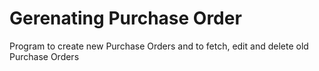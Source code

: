 # Gerenating Purchase Order

Program to create new Purchase Orders and to fetch, edit and delete old Purchase Orders

